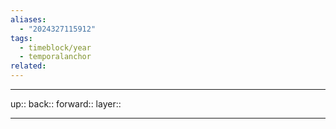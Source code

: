 ```yaml
---
aliases:
  - "2024327115912"
tags:
  - timeblock/year
  - temporalanchor
related:
---
```




***

up:: 
back:: 
forward:: 
layer:: 

***

